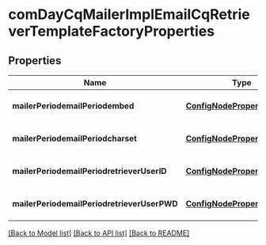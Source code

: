 # comDayCqMailerImplEmailCqRetrieverTemplateFactoryProperties

## Properties
Name | Type | Description | Notes
------------ | ------------- | ------------- | -------------
**mailerPeriodemailPeriodembed** | [**ConfigNodePropertyBoolean**](ConfigNodePropertyBoolean.md) |  | [optional] [default to null]
**mailerPeriodemailPeriodcharset** | [**ConfigNodePropertyString**](ConfigNodePropertyString.md) |  | [optional] [default to null]
**mailerPeriodemailPeriodretrieverUserID** | [**ConfigNodePropertyString**](ConfigNodePropertyString.md) |  | [optional] [default to null]
**mailerPeriodemailPeriodretrieverUserPWD** | [**ConfigNodePropertyString**](ConfigNodePropertyString.md) |  | [optional] [default to null]

[[Back to Model list]](../README.md#documentation-for-models) [[Back to API list]](../README.md#documentation-for-api-endpoints) [[Back to README]](../README.md)


